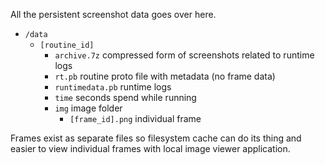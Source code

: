 All the persistent screenshot data goes over here.

- `/data`
  - `[routine_id]`
    - `archive.7z` compressed form of screenshots related to runtime logs
    - `rt.pb` routine proto file with metadata (no frame data)
    - `runtimedata.pb` runtime logs
    - `time` seconds spend while running
    - `img` image folder
      - `[frame_id].png` individual frame

Frames exist as separate files so filesystem cache can do its thing and easier
to view individual frames with local image viewer application.
